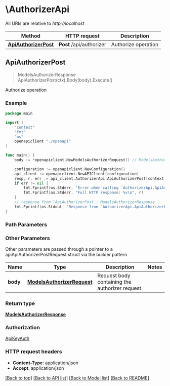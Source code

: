 # \AuthorizerApi

All URIs are relative to *http://localhost*

Method | HTTP request | Description
------------- | ------------- | -------------
[**ApiAuthorizerPost**](AuthorizerApi.md#ApiAuthorizerPost) | **Post** /api/authorizer | Authorize operation



## ApiAuthorizerPost

> ModelsAuthorizerResponse ApiAuthorizerPost(ctx).Body(body).Execute()

Authorize operation



### Example

```go
package main

import (
    "context"
    "fmt"
    "os"
    openapiclient "./openapi"
)

func main() {
    body := *openapiclient.NewModelsAuthorizerRequest() // ModelsAuthorizerRequest | Request body containing the authorizer request

    configuration := openapiclient.NewConfiguration()
    api_client := openapiclient.NewAPIClient(configuration)
    resp, r, err := api_client.AuthorizerApi.ApiAuthorizerPost(context.Background()).Body(body).Execute()
    if err != nil {
        fmt.Fprintf(os.Stderr, "Error when calling `AuthorizerApi.ApiAuthorizerPost``: %v\n", err)
        fmt.Fprintf(os.Stderr, "Full HTTP response: %v\n", r)
    }
    // response from `ApiAuthorizerPost`: ModelsAuthorizerResponse
    fmt.Fprintf(os.Stdout, "Response from `AuthorizerApi.ApiAuthorizerPost`: %v\n", resp)
}
```

### Path Parameters



### Other Parameters

Other parameters are passed through a pointer to a apiApiAuthorizerPostRequest struct via the builder pattern


Name | Type | Description  | Notes
------------- | ------------- | ------------- | -------------
 **body** | [**ModelsAuthorizerRequest**](ModelsAuthorizerRequest.md) | Request body containing the authorizer request | 

### Return type

[**ModelsAuthorizerResponse**](ModelsAuthorizerResponse.md)

### Authorization

[ApiKeyAuth](../README.md#ApiKeyAuth)

### HTTP request headers

- **Content-Type**: application/json
- **Accept**: application/json

[[Back to top]](#) [[Back to API list]](../README.md#documentation-for-api-endpoints)
[[Back to Model list]](../README.md#documentation-for-models)
[[Back to README]](../README.md)

